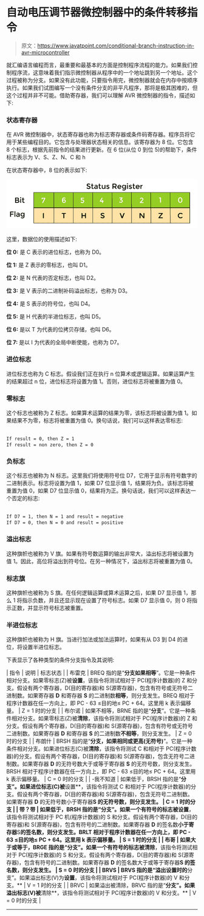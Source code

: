# 自动电压调节器微控制器中的条件转移指令

> 原文：<https://www.javatpoint.com/conditional-branch-instruction-in-avr-microcontroller>

就汇编语言编程而言，最重要和最基本的方面是控制程序流程的能力。如果我们控制程序流，这意味着我们指示微控制器从程序中的一个地址跳到另一个地址。这个过程被称为分支。如果没有此功能，只要指令用完，微控制器就会在内存中按顺序执行。如果我们试图编写一个没有条件分支的非平凡程序，那将是极其困难的，但这个过程并非不可能。借助寄存器，我们可以理解 AVR 微控制器的指令，描述如下:

### 状态寄存器

在 AVR 微控制器中，状态寄存器也称为标志寄存器或条件码寄存器。程序员将它用于某些编程目的。它包含与处理器状态相关的信息。该寄存器为 8 位。它包含 8 个标志，根据先前指令的结果进行更新。在 6 位(从位 0 到位 5)的帮助下，条件标志表示为 V、S、Z、N、C 和 h

在状态寄存器中，8 位的表示如下:

![Conditional Branch instruction in AVR Microcontroller](img/138b719e593fa337218a687d653882b2.png)

这里，数据位的使用描述如下:

**位 0:** 是 C 表示的进位标志，也称为 D0。

**位 1:** 是 Z 表示的零标志，也叫 D1。

**位 2:** 是 N 代表的否定标志，也叫 D2。

**位 3:** 是 V 表示的二进制补码溢出标志，也称为 D3。

**位 4:** 是 S 表示的符号位，也叫 D4。

**位 5:** 是 H 代表的半进位标志，也叫 D5。

**位 6:** 是以 T 为代表的位拷贝存储，也叫 D6。

**位 7:** 是以 I 为代表的全局中断使能，也称为 D7。

### 进位标志

进位标志也称为 C 标志。假设我们正在执行 n 位算术或逻辑运算。如果运算产生的结果超过 n 位，进位标志将设置为值 1。否则，进位标志将被重置为值 0。

### 零标志

这个标志也被称为 Z 标志。如果算术运算的结果为零，该标志将被设置为值 1。如果结果不为零，标志将被重置为值 0。换句话说，我们可以这样表达零标志:

```

If result = 0, then Z = 1
If result = non zero, then Z = 0 

```

### 负标志

这个标志也被称为 N 标志。这里我们将使用符号位 D7，它用于显示有符号数字的二进制表示。标志将设置为值 1，如果 D7 位显示值 1，结果将为负。该标志将被重置为值 0，如果 D7 位显示值 0，结果将为正。换句话说，我们可以这样表达一个否定的标志:

```

If D7 = 1, then N = 1 and result = negative
If D7 = 0, then N = 0 and result = positive

```

### 溢出标志

这种旗帜也被称为 V 旗。如果有符号数运算的输出非常大，溢出标志将被设置为值 1。因此，高位将溢出到符号位。在另一种情况下，溢出标志将被重置为值 0。

### 标志旗

这种旗帜也被称为 S 旗。在任何逻辑运算或算术运算之后，如果 D7 显示值 1，那么 1 将指示负数，并且还显示现在设置了符号标志。如果 D7 显示值 0，则 0 将指示正数，并显示符号标志被重置。

### 半进位标志

这种旗帜也被称为 H 旗。当进行加法或加法运算时，如果有从 D3 到 D4 的进位，将设置半进位标志。

下表显示了各种类型的条件分支指令及其说明:

| 指令 | 说明 | 标志状态 |
| 布雷克 | BREQ 指的是“**分支如果相等**”。它是一种条件相对分支。如果零标志(Z)被**设置**，该指令将测试相对于 PC(程序计数器)的 Z 和分支。假设有两个寄存器，D(目的寄存器)和 S(源寄存器)，包含有符号或无符号二进制数。如果寄存器 **D** 和寄存器 **S** 的二进制数**相等**，则分支发生。BREQ 相对于程序计数器在任一方向上，即 PC - 63 ≤目的地≤ PC + 64。这里用 k 表示偏移量。 | Z = 1 时的分支 |
| 布尔诺 | 如果不相等，BRNE 指的是“**分支**”。它是一种条件相对分支。如果零标志(Z)被**清除**，该指令将测试相对于 PC(程序计数器)的 Z 和分支。假设有两个寄存器，D(目的寄存器)和 S(源寄存器)，包含有符号或无符号二进制数。如果寄存器 **D** 和寄存器 **S** 的二进制数**不相等**，则分支发生。 | Z = 0 时的分支 |
| 布朗什 | BRSH 指的是“**分支，如果相同或更高(无符号)**”。它是一种条件相对分支。如果进位标志(C)被**清除**，该指令将测试 C 和相对于 PC(程序计数器)的分支。假设有两个寄存器，D(目的寄存器)和 S(源寄存器)，包含无符号二进制数。如果寄存器 **D** 的无符号数大于或等于寄存器 **S** 的无符号数，则分支发生。BRSH 相对于程序计数器在任一方向上，即 PC - 63 ≤目的地≤ PC + 64。这里用 k 表示偏移量。 | C = 0 时的分支 |
| -我不知道 | 如果低于，BRSH 指的是“**分支”。如果进位标志(C)被**设置**，该指令将测试 C 和相对于 PC(程序计数器)的分支。假设有两个寄存器，D(目的寄存器)和 S(源寄存器)，包含无符号二进制数。如果寄存器 **D** 的无符号数小于寄存器**S 的无符号数，则分支发生。 | C = 1 时的分支 |
| 带？带 | 如果低于，BRSH 指的是“**分支”。如果一个有符号的标志被**设置**，该指令将测试相对于 PC 机(程序计数器)的 S 和分支。假设有两个寄存器，D(目的寄存器)和 S(源寄存器)，包含有符号的二进制数。如果寄存器 **D** 的签名数**小于寄存器**S**的签名数，则分支发生。BRLT 相对于程序计数器在任一方向上，即 PC - 63 ≤目的地≤ PC + 64。这里用 k 表示偏移量。 | S = 1 时的分支 |
| 布哥 | 如果大于或等于，BRGE 指的是“**分支”。如果一个有符号的标志被**清除**，该指令将测试相对于 PC(程序计数器)的 S 和分支。假设有两个寄存器，D(目的寄存器)和 S(源寄存器)，包含有符号的二进制数。如果寄存器 **D** 的签名数大于或等于寄存器**S 的签名数，则分支发生。 | S = 0 时的分支 |
| BRVS | BRVS 指的是“溢出设置时的**分支”。如果溢出标志(V)为**设置**，该指令将测试相对于 PC(程序计数器)的 V 和分支。** | V = 1 时的分支 |
| BRVC | 如果溢出被清除，BRVC 指的是“**分支”。如果溢出标志(V)被**清除**，该指令将测试相对于 PC(程序计数器)的 V 和分支。** | V = 0 时的分支 |

* * *